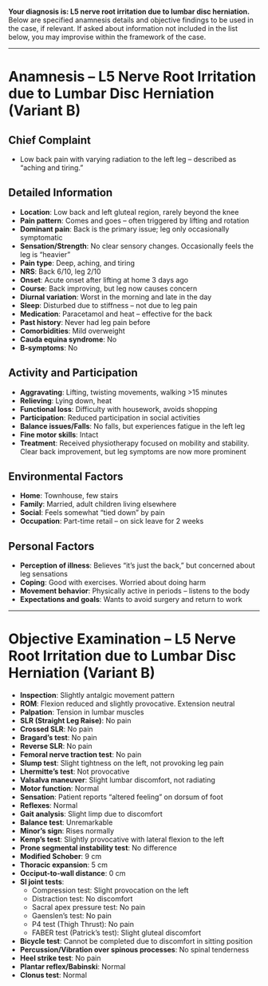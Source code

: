 **Your diagnosis is: L5 nerve root irritation due to lumbar disc herniation.** Below are specified anamnesis details and objective findings to be used in the case, if relevant. If asked about information not included in the list below, you may improvise within the framework of the case.

---

# Anamnesis – L5 Nerve Root Irritation due to Lumbar Disc Herniation (Variant B)

## Chief Complaint
- Low back pain with varying radiation to the left leg – described as “aching and tiring.”

## Detailed Information
- **Location**: Low back and left gluteal region, rarely beyond the knee  
- **Pain pattern**: Comes and goes – often triggered by lifting and rotation  
- **Dominant pain**: Back is the primary issue; leg only occasionally symptomatic  
- **Sensation/Strength**: No clear sensory changes. Occasionally feels the leg is “heavier”  
- **Pain type**: Deep, aching, and tiring  
- **NRS**: Back 6/10, leg 2/10  
- **Onset**: Acute onset after lifting at home 3 days ago  
- **Course**: Back improving, but leg now causes concern  
- **Diurnal variation**: Worst in the morning and late in the day  
- **Sleep**: Disturbed due to stiffness – not due to leg pain  
- **Medication**: Paracetamol and heat – effective for the back  
- **Past history**: Never had leg pain before  
- **Comorbidities**: Mild overweight  
- **Cauda equina syndrome**: No  
- **B-symptoms**: No  

## Activity and Participation
- **Aggravating**: Lifting, twisting movements, walking >15 minutes  
- **Relieving**: Lying down, heat  
- **Functional loss**: Difficulty with housework, avoids shopping  
- **Participation**: Reduced participation in social activities  
- **Balance issues/Falls**: No falls, but experiences fatigue in the left leg  
- **Fine motor skills**: Intact  
- **Treatment**: Received physiotherapy focused on mobility and stability. Clear back improvement, but leg symptoms are now more prominent  

## Environmental Factors
- **Home**: Townhouse, few stairs  
- **Family**: Married, adult children living elsewhere  
- **Social**: Feels somewhat “tied down” by pain  
- **Occupation**: Part-time retail – on sick leave for 2 weeks  

## Personal Factors
- **Perception of illness**: Believes “it’s just the back,” but concerned about leg sensations  
- **Coping**: Good with exercises. Worried about doing harm  
- **Movement behavior**: Physically active in periods – listens to the body  
- **Expectations and goals**: Wants to avoid surgery and return to work  

---

# Objective Examination – L5 Nerve Root Irritation due to Lumbar Disc Herniation (Variant B)

- **Inspection**: Slightly antalgic movement pattern  
- **ROM**: Flexion reduced and slightly provocative. Extension neutral  
- **Palpation**: Tension in lumbar muscles  
- **SLR (Straight Leg Raise)**: No pain  
- **Crossed SLR**: No pain  
- **Bragard’s test**: No pain  
- **Reverse SLR**: No pain  
- **Femoral nerve traction test**: No pain  
- **Slump test**: Slight tightness on the left, not provoking leg pain  
- **Lhermitte’s test**: Not provocative  
- **Valsalva maneuver**: Slight lumbar discomfort, not radiating  
- **Motor function**: Normal  
- **Sensation**: Patient reports “altered feeling” on dorsum of foot  
- **Reflexes**: Normal  
- **Gait analysis**: Slight limp due to discomfort  
- **Balance test**: Unremarkable  
- **Minor’s sign**: Rises normally  
- **Kemp’s test**: Slightly provocative with lateral flexion to the left  
- **Prone segmental instability test**: No difference  
- **Modified Schober**: 9 cm  
- **Thoracic expansion**: 5 cm  
- **Occiput-to-wall distance**: 0 cm  
- **SI joint tests**:  
  - Compression test: Slight provocation on the left  
  - Distraction test: No discomfort  
  - Sacral apex pressure test: No pain  
  - Gaenslen’s test: No pain  
  - P4 test (Thigh Thrust): No pain  
  - FABER test (Patrick’s test): Slight gluteal discomfort  
- **Bicycle test**: Cannot be completed due to discomfort in sitting position  
- **Percussion/Vibration over spinous processes**: No spinal tenderness  
- **Heel strike test**: No pain  
- **Plantar reflex/Babinski**: Normal  
- **Clonus test**: Normal  
